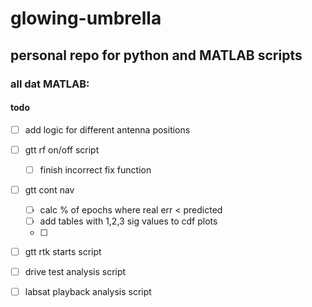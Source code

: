 # glowing-umbrella

## personal repo for python and MATLAB scripts


### all dat MATLAB:

#### todo

- [ ] add logic for different antenna positions

- [ ] gtt rf on/off script
  - [ ] finish incorrect fix function

  
  
- [ ] gtt cont nav
  - [ ] calc % of epochs where real err < predicted
  - [ ] add tables with 1,2,3 sig values to cdf plots
  - [ ] 
  
 - [ ]  gtt rtk starts script
 
 - [ ] drive test analysis script
 
 - [ ] labsat playback analysis script 
 
 
